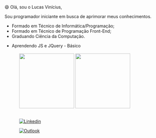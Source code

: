 😄 Olá, sou o Lucas Vinícius,

Sou programador iniciante em busca de aprimorar meus conhecimentos.

<ul>
<li> Formado em Técnico de Informática/Programação;
<li> Formado em Técnico de Programação Front-End;
<li> Graduando Ciência da Computação.
</ul>

<ul>
  <li> Aprendendo JS e JQuery - Básico
<ul>
</br>
<div>
<img height="180em" src="https://github-readme-stats.vercel.app/api?username=lucasvcruz&show_icons=true&theme=tokyonight"/>
<img height="180em" src="https://github-readme-stats.vercel.app/api/top-langs/?username=lucasvcruz&layout=compact&theme=tokyonight"/>
</div>
</br>

[![Linkedin](https://img.shields.io/badge/LinkedIn-0077B5?style=for-the-badge&logo=linkedin&logoColor=white)](https://www.linkedin.com/in/lucasvcruz/)

[![Outlook](https://img.shields.io/badge/Microsoft_Outlook-0078D4?style=for-the-badge&logo=microsoft-outlook&logoColor=white)](mailto:lucasvinicius.cruz23@hotmail.com)
